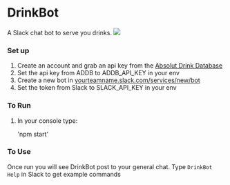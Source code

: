 # DrinkBot
A Slack chat bot to serve you drinks.
![](http://i.imgur.com/C5obu01.png)

### Set up
1. Create an account and grab an api key from the [Absolut Drink Database](http://addb.absolutdrinks.com/docs/)
2. Set the api key from ADDB to ADDB_API_KEY in your env 
3. Create a new bot in [yourteamname.slack.com/services/new/bot](yourteamname.slack.com/services/new/bot)
4. Set the token from Slack to SLACK_API_KEY in your env

### To Run
1. In your console type:

   'npm start'

### To Use
Once run you will see DrinkBot post to your general chat. 
Type `DrinkBot Help` in Slack to get example commands

